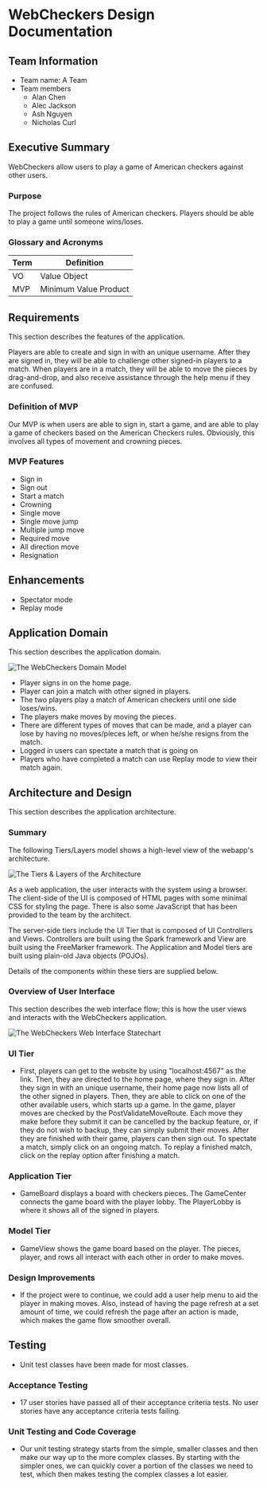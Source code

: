 
# WebCheckers Design Documentation

## Team Information
* Team name: A Team
* Team members
  * Alan Chen
  * Alec Jackson
  * Ash Nguyen
  * Nicholas Curl

## Executive Summary
WebCheckers allow users to play a game of American checkers against other users.

### Purpose
The project follows the rules of American checkers. Players should be able to play 
a game until someone wins/loses.

### Glossary and Acronyms
| Term | Definition |
|------|------------|
| VO | Value Object |
| MVP | Minimum Value Product|


## Requirements
This section describes the features of the application.

Players are able to create and sign in with an unique username. After they are signed in, they 
will be able to challenge other signed-in players to a match. When players
are in a match, they will be able to move the pieces by drag-and-drop, and also receive 
assistance through the help menu if they are confused.
### Definition of MVP
Our MVP is when users are able to sign in, start a game, and are able to play a game of checkers based on 
the American Checkers rules. Obviously, this involves all types of movement and crowning pieces.

### MVP Features
* Sign in
* Sign out
* Start a match
* Crowning
* Single move
* Single move jump
* Multiple jump move
* Required move
* All direction move
* Resignation

## Enhancements
* Spectator mode
* Replay mode

## Application Domain
This section describes the application domain.

![The WebCheckers Domain Model](Alec_Jackson_-_Domain_Model-page-001-1.jpg)

* Player signs in on the home page.
* Player can join a match with other signed in players.
* The two players play a match of American checkers until one side loses/wins.
* The players make moves by moving the pieces.
* There are different types of moves that can be made, and a player can lose by having no moves/pieces left, or 
when he/she resigns from the match.
* Logged in users can spectate a match that is going on
* Players who have completed a match can use Replay mode to view their match again.

## Architecture and Design
This section describes the application architecture.

### Summary
The following Tiers/Layers model shows a high-level view of the webapp's architecture.

![The Tiers & Layers of the Architecture](architecture-tiers-and-layers.png)

As a web application, the user interacts with the system using a
browser.  The client-side of the UI is composed of HTML pages with
some minimal CSS for styling the page.  There is also some JavaScript
that has been provided to the team by the architect.

The server-side tiers include the UI Tier that is composed of UI Controllers and Views.
Controllers are built using the Spark framework and View are built using the FreeMarker framework.  The Application and Model tiers are built using plain-old Java objects (POJOs).

Details of the components within these tiers are supplied below.


### Overview of User Interface

This section describes the web interface flow; this is how the user views and interacts
with the WebCheckers application.

![The WebCheckers Web Interface Statechart](Statechart.png)

### UI Tier
* First, players can get to the website by using "localhost:4567" as the link. Then, they are directed
to the home page, where they sign in. After they sign in with an unique username, their home page now lists
all of the other signed in players. Then, they are able to click on one of the other available users, which starts up a 
game. In the game, player moves are checked by the PostValidateMoveRoute. Each move they make before they submit it can 
be cancelled by the backup feature, or, if they do not wish to backup, they can simply submit their moves. After they are
finished with their game, players can then sign out. To spectate a match, simply click on an ongoing match. To replay a 
finished match, click on the replay option after finishing a match.


### Application Tier
* GameBoard displays a board with checkers pieces. The GameCenter connects the game 
board with the player lobby. The PlayerLobby is where it shows all of the signed in players.


### Model Tier
* GameView shows the game board based on the player. The pieces, player, and rows all interact with each other in 
order to make moves.

### Design Improvements
* If the project were to continue, we could add a user help menu to aid the player in making moves. Also, instead of 
having the page refresh at a set amount of time, we could refresh the page after an action is made, which makes the game
flow smoother overall.

## Testing
* Unit test classes have been made for most classes.

### Acceptance Testing
* 17 user stories have passed all of their acceptance criteria tests. No user stories
have any acceptance criteria tests failing. 

### Unit Testing and Code Coverage
* Our unit testing strategy starts from the simple, smaller classes and then make our
way up to the more complex classes. By starting with the simpler ones, we can quickly cover
a portion of the classes we need to test, which then makes testing the complex classes 
a lot easier.
